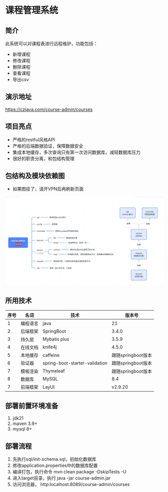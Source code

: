 # 课程管理系统

## 简介
此系统可以对课程表进行远程维护，功能包括：

- 新增课程
- 修改课程
- 删除课程
- 查看课程
- 导出csv

## 演示地址
https://czjava.com/course-admin/courses

## 项目亮点
- 严格的restful风格API
- 严格的后端数据验证，保障数据安全
- 集成本地缓存，多次查询只有第一次访问数据库，减轻数据库压力
- 很好的职责分离，和包结构管理

## 包结构及模块依赖图
- 如果图挂了，请开VPN后再刷新页面

![img.png](file/depend.png)

## 所用技术
| 序号 | 名词   | 技术                             | 版本号            |
|----|------|--------------------------------|----------------|
| 1  | 编程语言 | java                           | 21             |
| 2  | 后端框架 | SpringBoot                     | 3.4.0          |
| 3  | 持久层  | Mybatis plus                   | 3.5.9          |
| 4  | 在线文档 | knife4j                        | 4.5.0          |
| 5  | 本地缓存 | caffeine                       | 跟随springboot版本 |
| 6  | 验证器  | spring-boot-starter-validation | 跟随springboot版本 |
| 7  | 模板渲染 | Thymeleaf                      | 跟随springboot版本 |
| 8  | 数据库  | MySQL                          | 8.4            |
| 7  | 前端框架 | LayUI                          | v2.9.20        |

## 部署前置环境准备
1. jdk21
2. maven 3.9+
3. mysql 8+

## 部署流程
1. 先执行sql/init-schema.sql，初始化数据库
2. 修改application.properties中的数据库配置
3. 编译打包，执行命令 mvn clean package -DskipTests -U
4. 进入target目录，执行 java -jar course-admin.jar
5. 访问浏览器， http:localhost:8089/course-admin/courses

